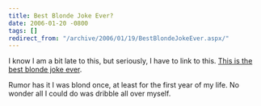```yaml
---
title: Best Blonde Joke Ever?
date: 2006-01-20 -0800
tags: []
redirect_from: "/archive/2006/01/19/BestBlondeJokeEver.aspx/"
---
```


I know I am a bit late to this, but seriously, I have to link to this.
[This is the best blonde joke
ever](http://weblogs.asp.net/jgalloway/archive/2006/01/20/436045.aspx).

Rumor has it I was blond once, at least for the first year of my life.
No wonder all I could do was dribble all over myself.

